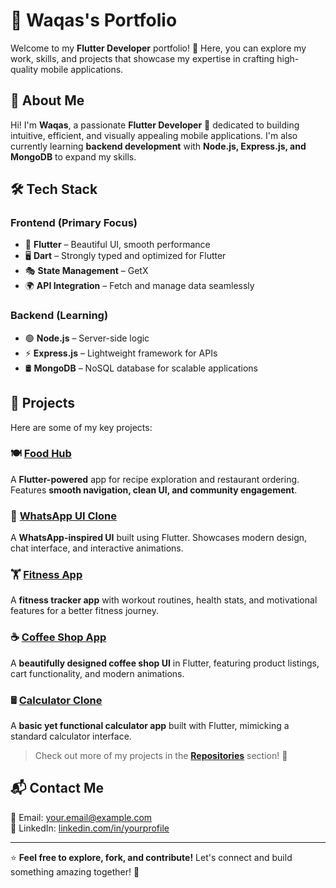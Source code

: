 # 🚀 Waqas's Portfolio

Welcome to my **Flutter Developer** portfolio! 🎯 Here, you can explore my work, skills, and projects that showcase my expertise in crafting high-quality mobile applications.

## 🌟 About Me  
Hi! I'm **Waqas**, a passionate **Flutter Developer** 🚀 dedicated to building intuitive, efficient, and visually appealing mobile applications. I'm also currently learning **backend development** with **Node.js, Express.js, and MongoDB** to expand my skills.

## 🛠️ Tech Stack  
### **Frontend (Primary Focus)**
- 🎨 **Flutter** – Beautiful UI, smooth performance  
- 🖥️ **Dart** – Strongly typed and optimized for Flutter  
- 🎭 **State Management** – GetX  
- 🌍 **API Integration** – Fetch and manage data seamlessly  

### **Backend (Learning)**
- 🟢 **Node.js** – Server-side logic  
- ⚡ **Express.js** – Lightweight framework for APIs  
- 🛢️ **MongoDB** – NoSQL database for scalable applications  

## 📂 Projects  
Here are some of my key projects:  

### 🍽️ [Food Hub]([https://github.com/Developer-Waqas/Flutter-Food-Hub-App])  
A **Flutter-powered** app for recipe exploration and restaurant ordering. Features **smooth navigation, clean UI, and community engagement**.

### 💬 [WhatsApp UI Clone]([https://github.com/Developer-Waqas/Flutter-WhatsApp-Clone-UI])  
A **WhatsApp-inspired UI** built using Flutter. Showcases modern design, chat interface, and interactive animations.

### 🏋️ [Fitness App]([https://github.com/Developer-Waqas/Flutter-Fitness-App])  
A **fitness tracker app** with workout routines, health stats, and motivational features for a better fitness journey.

### ☕ [Coffee Shop App]([https://github.com/Developer-Waqas/Flutter-Cafee-App-UI])  
A **beautifully designed coffee shop UI** in Flutter, featuring product listings, cart functionality, and modern animations.

### 🖩 [Calculator Clone]([https://github.com/Developer-Waqas/Flutter-Calculator-Clone-App])  
A **basic yet functional calculator app** built with Flutter, mimicking a standard calculator interface.

> Check out more of my projects in the **[Repositories](https://github.com/Developer-Waqas?tab=repositories)** section! 🚀  


## 📬 Contact Me  
📧 Email: [your.email@example.com](mailto:waqasmuhammad5254@gmail.com)  
💼 LinkedIn: [linkedin.com/in/yourprofile]([https://linkedin.com/in/yourprofile](https://www.linkedin.com/in/waqas-muhammad-0ba609290/))  

---

⭐ **Feel free to explore, fork, and contribute!** Let's connect and build something amazing together! 🚀  
